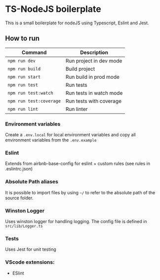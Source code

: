 # TS-NodeJS boilerplate
This is a small boilerplate for nodeJS using Typescript, Eslint and Jest.  

## How to run
| Command | Description |
|--------- | ----------- |
`npm run dev` |Run project in dev mode  
`npm run build` | Build project  
`npm run start` | Run build in prod mode  
`npm run test` | Run tests  
`npm run test:watch` | Run tests in watch mode  
`npm run test:coverage` | Run tests with coverage  
`npm run lint` | Run linter

### Environment variables
Create a `.env.local` for local environment variables and copy all environment variables from the `.env.example`

### Eslint
Extends from airbnb-base-config for eslint + custom rules (see rules in .eslintrc.json)

### Absolute Path aliases
It is possible to import files by using `~/` to refer to the absolute path of the source folder.

### Winston Logger
Uses winston logger for handling logging. The config file is defined in `src/lib/Logger.ts`

### Tests
Uses Jest for unit testing

### VScode extensions:
- ESlint

